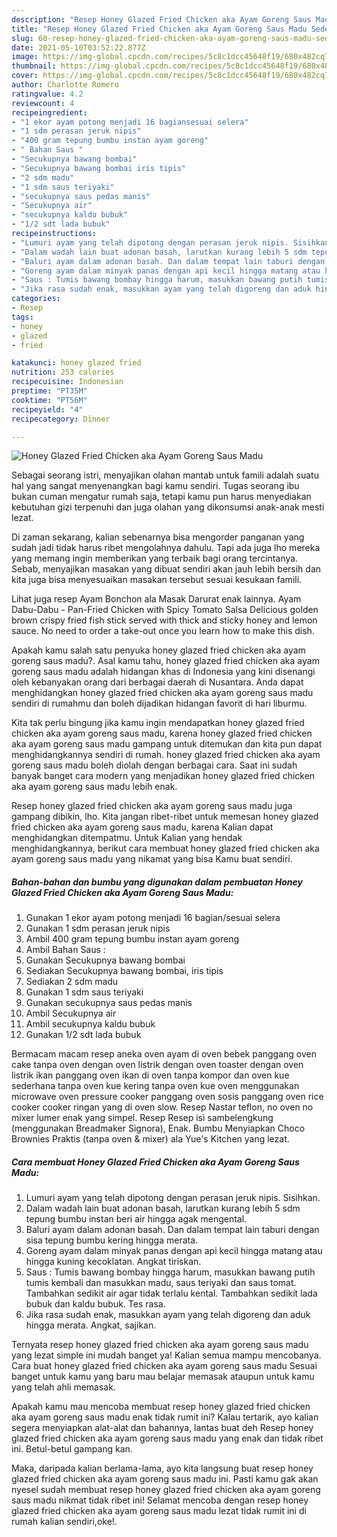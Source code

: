 ```yaml
---
description: "Resep Honey Glazed Fried Chicken aka Ayam Goreng Saus Madu Sederhana dan Mudah Dibuat"
title: "Resep Honey Glazed Fried Chicken aka Ayam Goreng Saus Madu Sederhana dan Mudah Dibuat"
slug: 60-resep-honey-glazed-fried-chicken-aka-ayam-goreng-saus-madu-sederhana-dan-mudah-dibuat
date: 2021-05-10T03:52:22.877Z
image: https://img-global.cpcdn.com/recipes/5c8c1dcc45648f19/680x482cq70/honey-glazed-fried-chicken-aka-ayam-goreng-saus-madu-foto-resep-utama.jpg
thumbnail: https://img-global.cpcdn.com/recipes/5c8c1dcc45648f19/680x482cq70/honey-glazed-fried-chicken-aka-ayam-goreng-saus-madu-foto-resep-utama.jpg
cover: https://img-global.cpcdn.com/recipes/5c8c1dcc45648f19/680x482cq70/honey-glazed-fried-chicken-aka-ayam-goreng-saus-madu-foto-resep-utama.jpg
author: Charlotte Romero
ratingvalue: 4.2
reviewcount: 4
recipeingredient:
- "1 ekor ayam potong menjadi 16 bagiansesuai selera"
- "1 sdm perasan jeruk nipis"
- "400 gram tepung bumbu instan ayam goreng"
- " Bahan Saus "
- "Secukupnya bawang bombai"
- "Secukupnya bawang bombai iris tipis"
- "2 sdm madu"
- "1 sdm saus teriyaki"
- "secukupnya saus pedas manis"
- "Secukupnya air"
- "secukupnya kaldu bubuk"
- "1/2 sdt lada bubuk"
recipeinstructions:
- "Lumuri ayam yang telah dipotong dengan perasan jeruk nipis. Sisihkan."
- "Dalam wadah lain buat adonan basah, larutkan kurang lebih 5 sdm tepung bumbu instan beri air hingga agak mengental."
- "Baluri ayam dalam adonan basah. Dan dalam tempat lain taburi dengan sisa tepung bumbu kering hingga merata."
- "Goreng ayam dalam minyak panas dengan api kecil hingga matang atau hingga kuning kecoklatan. Angkat tiriskan."
- "Saus : Tumis bawang bombay hingga harum, masukkan bawang putih tumis kembali dan masukkan madu, saus teriyaki dan saus tomat. Tambahkan sedikit air agar tidak terlalu kental. Tambahkan sedikit lada bubuk dan kaldu bubuk. Tes rasa."
- "Jika rasa sudah enak, masukkan ayam yang telah digoreng dan aduk hingga merata. Angkat, sajikan."
categories:
- Resep
tags:
- honey
- glazed
- fried

katakunci: honey glazed fried 
nutrition: 253 calories
recipecuisine: Indonesian
preptime: "PT35M"
cooktime: "PT56M"
recipeyield: "4"
recipecategory: Dinner

---
```



![Honey Glazed Fried Chicken aka Ayam Goreng Saus Madu](https://img-global.cpcdn.com/recipes/5c8c1dcc45648f19/680x482cq70/honey-glazed-fried-chicken-aka-ayam-goreng-saus-madu-foto-resep-utama.jpg)

Sebagai seorang istri, menyajikan olahan mantab untuk famili adalah suatu hal yang sangat menyenangkan bagi kamu sendiri. Tugas seorang ibu bukan cuman mengatur rumah saja, tetapi kamu pun harus menyediakan kebutuhan gizi terpenuhi dan juga olahan yang dikonsumsi anak-anak mesti lezat.

Di zaman  sekarang, kalian sebenarnya bisa mengorder panganan yang sudah jadi tidak harus ribet mengolahnya dahulu. Tapi ada juga lho mereka yang memang ingin memberikan yang terbaik bagi orang tercintanya. Sebab, menyajikan masakan yang dibuat sendiri akan jauh lebih bersih dan kita juga bisa menyesuaikan masakan tersebut sesuai kesukaan famili. 

Lihat juga resep Ayam Bonchon ala Masak Darurat enak lainnya. Ayam Dabu-Dabu - Pan-Fried Chicken with Spicy Tomato Salsa Delicious golden brown crispy fried fish stick served with thick and sticky honey and lemon sauce. No need to order a take-out once you learn how to make this dish.

Apakah kamu salah satu penyuka honey glazed fried chicken aka ayam goreng saus madu?. Asal kamu tahu, honey glazed fried chicken aka ayam goreng saus madu adalah hidangan khas di Indonesia yang kini disenangi oleh kebanyakan orang dari berbagai daerah di Nusantara. Anda dapat menghidangkan honey glazed fried chicken aka ayam goreng saus madu sendiri di rumahmu dan boleh dijadikan hidangan favorit di hari liburmu.

Kita tak perlu bingung jika kamu ingin mendapatkan honey glazed fried chicken aka ayam goreng saus madu, karena honey glazed fried chicken aka ayam goreng saus madu gampang untuk ditemukan dan kita pun dapat menghidangkannya sendiri di rumah. honey glazed fried chicken aka ayam goreng saus madu boleh diolah dengan berbagai cara. Saat ini sudah banyak banget cara modern yang menjadikan honey glazed fried chicken aka ayam goreng saus madu lebih enak.

Resep honey glazed fried chicken aka ayam goreng saus madu juga gampang dibikin, lho. Kita jangan ribet-ribet untuk memesan honey glazed fried chicken aka ayam goreng saus madu, karena Kalian dapat menghidangkan ditempatmu. Untuk Kalian yang hendak menghidangkannya, berikut cara membuat honey glazed fried chicken aka ayam goreng saus madu yang nikamat yang bisa Kamu buat sendiri.

<!--inarticleads1-->

##### Bahan-bahan dan bumbu yang digunakan dalam pembuatan Honey Glazed Fried Chicken aka Ayam Goreng Saus Madu:

1. Gunakan 1 ekor ayam potong menjadi 16 bagian/sesuai selera
1. Gunakan 1 sdm perasan jeruk nipis
1. Ambil 400 gram tepung bumbu instan ayam goreng
1. Ambil  Bahan Saus :
1. Gunakan Secukupnya bawang bombai
1. Sediakan Secukupnya bawang bombai, iris tipis
1. Sediakan 2 sdm madu
1. Gunakan 1 sdm saus teriyaki
1. Gunakan secukupnya saus pedas manis
1. Ambil Secukupnya air
1. Ambil secukupnya kaldu bubuk
1. Gunakan 1/2 sdt lada bubuk


Bermacam macam resep aneka oven ayam di oven bebek panggang oven cake tanpa oven dengan oven listrik dengan oven toaster dengan oven listrik ikan panggang oven ikan di oven tanpa kompor dan oven kue sederhana tanpa oven kue kering tanpa oven kue oven menggunakan microwave oven pressure cooker panggang oven sosis panggang oven rice cooker cooker ringan yang di oven slow. Resep Nastar teflon, no oven no mixer lumer enak yang simpel. Resep Resep isi sambelengkung (menggunakan Breadmaker Signora), Enak. Bumbu Menyiapkan Choco Brownies Praktis (tanpa oven &amp; mixer) ala Yue&#39;s Kitchen yang lezat. 

<!--inarticleads2-->

##### Cara membuat Honey Glazed Fried Chicken aka Ayam Goreng Saus Madu:

1. Lumuri ayam yang telah dipotong dengan perasan jeruk nipis. Sisihkan.
1. Dalam wadah lain buat adonan basah, larutkan kurang lebih 5 sdm tepung bumbu instan beri air hingga agak mengental.
1. Baluri ayam dalam adonan basah. Dan dalam tempat lain taburi dengan sisa tepung bumbu kering hingga merata.
1. Goreng ayam dalam minyak panas dengan api kecil hingga matang atau hingga kuning kecoklatan. Angkat tiriskan.
1. Saus : Tumis bawang bombay hingga harum, masukkan bawang putih tumis kembali dan masukkan madu, saus teriyaki dan saus tomat. Tambahkan sedikit air agar tidak terlalu kental. Tambahkan sedikit lada bubuk dan kaldu bubuk. Tes rasa.
1. Jika rasa sudah enak, masukkan ayam yang telah digoreng dan aduk hingga merata. Angkat, sajikan.




Ternyata resep honey glazed fried chicken aka ayam goreng saus madu yang lezat simple ini mudah banget ya! Kalian semua mampu mencobanya. Cara buat honey glazed fried chicken aka ayam goreng saus madu Sesuai banget untuk kamu yang baru mau belajar memasak ataupun untuk kamu yang telah ahli memasak.

Apakah kamu mau mencoba membuat resep honey glazed fried chicken aka ayam goreng saus madu enak tidak rumit ini? Kalau tertarik, ayo kalian segera menyiapkan alat-alat dan bahannya, lantas buat deh Resep honey glazed fried chicken aka ayam goreng saus madu yang enak dan tidak ribet ini. Betul-betul gampang kan. 

Maka, daripada kalian berlama-lama, ayo kita langsung buat resep honey glazed fried chicken aka ayam goreng saus madu ini. Pasti kamu gak akan nyesel sudah membuat resep honey glazed fried chicken aka ayam goreng saus madu nikmat tidak ribet ini! Selamat mencoba dengan resep honey glazed fried chicken aka ayam goreng saus madu lezat tidak rumit ini di rumah kalian sendiri,oke!.

